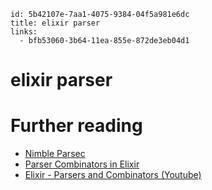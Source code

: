 ```
id: 5b42107e-7aa1-4075-9384-04f5a981e6dc
title: elixir parser
links:
  - bfb53060-3b64-11ea-855e-872de3eb04d1
```

# elixir parser

# Further reading

* [Nimble Parsec][1]
* [Parser Combinators in Elixir][2]
* [Elixir - Parsers and Combinators (Youtube)][3]

[1]: https://github.com/dashbitco/nimble_parsec
[2]: https://blog.drewolson.org/parser-combinators-in-elixir
[3]: https://www.youtube.com/watch?v=JeCG1ZGeU_0
